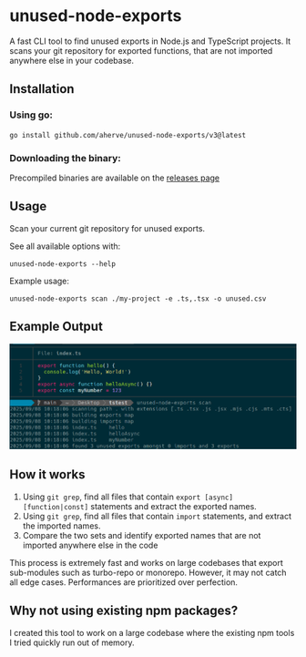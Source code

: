 # unused-node-exports

A fast CLI tool to find unused exports in Node.js and TypeScript projects. It scans your git repository for exported functions, that are not imported anywhere else in your codebase.

## Installation

### Using go:

```
go install github.com/aherve/unused-node-exports/v3@latest
```

### Downloading the binary:

Precompiled binaries are available on the [releases page](https://github.com/aherve/unused-node-exports/releases)

## Usage

Scan your current git repository for unused exports.

See all available options with:

```
unused-node-exports --help
```

Example usage:

```
unused-node-exports scan ./my-project -e .ts,.tsx -o unused.csv
```

## Example Output

![Example Output](assets/demo.png)

## How it works

1. Using `git grep`, find all files that contain `export [async] [function|const]` statements and extract the exported names.
2. Using `git grep`, find all files that contain `import` statements, and extract the imported names.
3. Compare the two sets and identify exported names that are not imported anywhere else in the code

This process is extremely fast and works on large codebases that export sub-modules such as turbo-repo or monorepo. However, it may not catch all edge cases. Performances are prioritized over perfection.

## Why not using existing npm packages?

I created this tool to work on a large codebase where the existing npm tools I tried quickly run out of memory.

